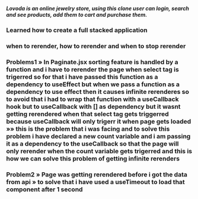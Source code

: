 ##### Lovoda is an online jewelry store, using this clone user can login, search and see products, add them to cart and purchase them.

### Learned how to create a full stacked application

### when to rerender, how to rerender and when to stop rerender

### Problems1 » In Paginate.jsx sorting feature is handled by a function and i have to rerender the page when select tag is trigerred so for that i have passed this function as a dependency to useEffect but when we pass a function as a dependency to use effect then it causes infinite rerenderes so to avoid that i had to wrap that function with a useCallback hook but to useCallback with [] as dependency but it wasnt getting rerendered when that select tag gets triggerred because useCallback will only trigerr it when page gets loaded »» this is the problem that i was facing and to solve this problem i have declared a new count variable and i am passing it as a dependency to the useCallback so that the page will only rerender when the count variable gets trigerred and this is how we can solve this problem of getting infinite rerenders

### Problem2 » Page was getting rerendered before i got the data from api » to solve that i have used a useTimeout to load that component after 1 second
